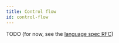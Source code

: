 ```yaml
---
title: Control flow
id: control-flow
---
```


TODO (for now, see the [language spec RFC](../contributing/999-rfcs/2023-06-12-language-spec.md))
